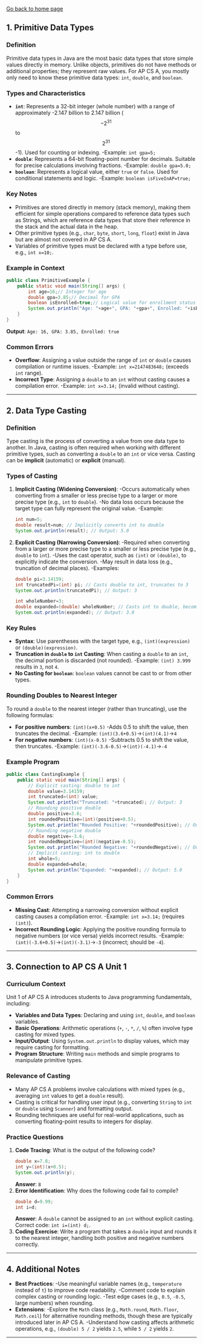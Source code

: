 [Go back to home page](README.md)
## 1. Primitive Data Types
### Definition
Primitive data types in Java are the most basic data types that store simple values directly in memory. Unlike objects, primitives do not have methods or additional properties; they represent raw values. For AP CS A, you mostly only need to know these primitive data types: `int`, `double`, and `boolean`.
### Types and Characteristics
- **`int`**: Represents a 32-bit integer (whole number) with a range of approximately -2.147 billion to 2.147 billion ($$-2^{31}$$ to $$2^{31}$$-1). Used for counting or indexing.
 -Example: `int gpa=5;`
- **`double`**: Represents a 64-bit floating-point number for decimals. Suitable for precise calculations involving fractions.
 -Example: `double gpa=5.0;`
- **`boolean`**: Represents a logical value, either `true` or `false`. Used for conditional statements and logic.
 -Example: `boolean isFiveInAP=true;`
### Key Notes
- Primitives are stored directly in memory (stack memory), making them efficient for simple operations compared to reference data types such as Strings, which are reference data types that store their reference in the stack and the actual data in the heap.
- Other primitive types (e.g., `char`, `byte`, `short`, `long`, `float`) exist in Java but are almost not covered in AP CS A.
- Variables of primitive types must be declared with a type before use, e.g., `int x=10;`.
### Example in Context
```java
public class PrimitiveExample {
    public static void main(String[] args) {
        int age=16;// Integer for age
        double gpa=3.85;// Decimal for GPA
        boolean isEnrolled=true;// Logical value for enrollment status
        System.out.println("Age: "+age+", GPA: "+gpa+", Enrolled: "+isEnrolled);
    }
}
```
**Output**: `Age: 16, GPA: 3.85, Enrolled: true`
### Common Errors
- **Overflow**: Assigning a value outside the range of `int` or `double` causes compilation or runtime issues.
 -Example: `int x=2147483648;` (exceeds `int` range).
- **Incorrect Type**: Assigning a `double` to an `int` without casting causes a compilation error.
 -Example: `int x=3.14;` (invalid without casting).
---
## 2. Data Type Casting
### Definition
Type casting is the process of converting a value from one data type to another. In Java, casting is often required when working with different primitive types, such as converting a `double` to an `int` or vice versa. Casting can be **implicit** (automatic) or **explicit** (manual).
### Types of Casting
1. **Implicit Casting (Widening Conversion)**:
  -Occurs automatically when converting from a smaller or less precise type to a larger or more precise type (e.g., `int` to `double`).
  -No data loss occurs because the target type can fully represent the original value.
  -Example: 
     ```java
     int num=5;
     double result=num; // Implicitly converts int to double
     System.out.println(result); // Output: 5.0
     ```
2. **Explicit Casting (Narrowing Conversion)**:
  -Required when converting from a larger or more precise type to a smaller or less precise type (e.g., `double` to `int`).
  -Uses the cast operator, such as `(int)` or `(double)`, to explicitly indicate the conversion.
  -May result in data loss (e.g., truncation of decimal places).
  -Examples:
     ```java
     double pi=3.14159;
     int truncatedPi=(int) pi; // Casts double to int, truncates to 3
     System.out.println(truncatedPi); // Output: 3
     ```
     ```java
     int wholeNumber=3;
     double expanded=(double) wholeNumber; // Casts int to double, becomes 3.0
     System.out.println(expanded); // Output: 3.0
     ```
### Key Rules
- **Syntax**: Use parentheses with the target type, e.g., `(int)(expression)` or `(double)(expression)`.
- **Truncation in `double` to `int` Casting**: When casting a `double` to an `int`, the decimal portion is discarded (not rounded).
 -Example: `(int) 3.999` results in `3`, not `4`.
- **No Casting for `boolean`**: `boolean` values cannot be cast to or from other types.
### Rounding Doubles to Nearest Integer
To round a `double` to the nearest integer (rather than truncating), use the following formulas:
- **For positive numbers**: `(int)(x+0.5)`
 -Adds 0.5 to shift the value, then truncates the decimal.
 -Example: `(int)(3.6+0.5)`->`(int)(4.1)`->`4`
- **For negative numbers**: `(int)(x-0.5)`
 -Subtracts 0.5 to shift the value, then truncates.
 -Example: `(int)(-3.6-0.5)`->`(int)(-4.1)`->`-4`
### Example Program
```java
public class CastingExample {
    public static void main(String[] args) {
        // Explicit casting: double to int
        double value=3.14159;
        int truncated=(int) value;
        System.out.println("Truncated: "+truncated); // Output: 3
        // Rounding positive double
        double positive=3.6;
        int roundedPositive=(int)(positive+0.5);
        System.out.println("Rounded Positive: "+roundedPositive); // Output: 4
        // Rounding negative double
        double negative=-3.6;
        int roundedNegative=(int)(negative-0.5);
        System.out.println("Rounded Negative: "+roundedNegative); // Output: -4
        // Implicit casting: int to double
        int whole=5;
        double expanded=whole;
        System.out.println("Expanded: "+expanded); // Output: 5.0
    }
}
```
### Common Errors
- **Missing Cast**: Attempting a narrowing conversion without explicit casting causes a compilation error.
 -Example: `int x=3.14;` (requires `(int)`).
- **Incorrect Rounding Logic**: Applying the positive rounding formula to negative numbers (or vice versa) yields incorrect results.
 -Example: `(int)(-3.6+0.5)`->`(int)(-3.1)`->`-3` (incorrect; should be `-4`).
---
## 3. Connection to AP CS A Unit 1
### Curriculum Context
Unit 1 of AP CS A introduces students to Java programming fundamentals, including:
- **Variables and Data Types**: Declaring and using `int`, `double`, and `boolean` variables.
- **Basic Operations**: Arithmetic operations (`+`, `-`, `*`, `/`, `%`) often involve type casting for mixed types.
- **Input/Output**: Using `System.out.println` to display values, which may require casting for formatting.
- **Program Structure**: Writing `main` methods and simple programs to manipulate primitive types.
### Relevance of Casting
- Many AP CS A problems involve calculations with mixed types (e.g., averaging `int` values to get a `double` result).
- Casting is critical for handling user input (e.g., converting `String` to `int` or `double` using `Scanner`) and formatting output.
- Rounding techniques are useful for real-world applications, such as converting floating-point results to integers for display.
### Practice Questions
1. **Code Tracing**: What is the output of the following code?
   ```java
   double x=7.8;
   int y=(int)(x+0.5);
   System.out.println(y);
   ```
   **Answer**: `8`
2. **Error Identification**: Why does the following code fail to compile?
   ```java
   double d=9.99;
   int i=d;
   ```
   **Answer**: A `double` cannot be assigned to an `int` without explicit casting. Correct code: `int i=(int) d;`.
3. **Coding Exercise**: Write a program that takes a `double` input and rounds it to the nearest integer, handling both positive and negative numbers correctly.
---
## 4. Additional Notes
- **Best Practices**:
 -Use meaningful variable names (e.g., `temperature` instead of `t`) to improve code readability.
 -Comment code to explain complex casting or rounding logic.
 -Test edge cases (e.g., `0.5`, `-0.5`, large numbers) when rounding.
- **Extensions**:
 -Explore the `Math` class (e.g., `Math.round`, `Math.floor`, `Math.ceil`) for alternative rounding methods, though these are typically introduced later in AP CS A.
 -Understand how casting affects arithmetic operations, e.g., `(double) 5 / 2` yields `2.5`, while `5 / 2` yields `2`.
---
